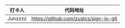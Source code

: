 | 打卡人  |               代码地址                |
| :-----: | :-----------------------------------: |
| Junzzzz | https://github.com/zustcs/sign-in-git |